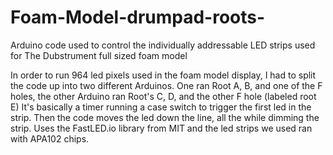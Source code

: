# Foam-Model-drumpad-roots-
Arduino code used to control the individually addressable LED strips used for The Dubstrument full sized foam model

In order to run 964 led pixels used in the foam model display, I had to split the code up into two different Arduinos.  One ran Root A, B, and one of the F holes,  the other Arduino ran Root's C, D, and the other F hole (labeled root E)    It's basically a timer running a case switch to trigger the first led in the strip.  Then the code moves the led down the line, all the while dimming the strip.  Uses the FastLED.io library from MIT and the led strips we used ran with APA102 chips.
